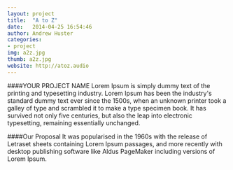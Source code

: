 ```yaml
---
layout: project
title:  "A to Z"
date:   2014-04-25 16:54:46
author: Andrew Huster
categories:
- project
img: a2z.jpg
thumb: a2z.jpg
website: http://atoz.audio
---
```

####YOUR PROJECT NAME
Lorem Ipsum is simply dummy text of the printing and typesetting industry. Lorem Ipsum has been the industry's standard dummy text ever since the 1500s, when an unknown printer took a galley of type and scrambled it to make a type specimen book. It has survived not only five centuries, but also the leap into electronic typesetting, remaining essentially unchanged.

####Our Proposal
It was popularised in the 1960s with the release of Letraset sheets containing Lorem Ipsum passages, and more recently with desktop publishing software like Aldus PageMaker including versions of Lorem Ipsum.
